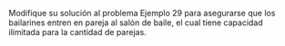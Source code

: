 Modifique su solución al problema Ejemplo 29 para asegurarse que los bailarines entren en pareja al salón de baile, el cual tiene capacidad ilimitada para la cantidad de parejas.

